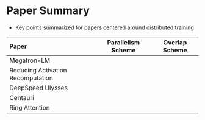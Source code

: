 # Paper Summary

- Key points summarized for papers centered around distributed training

| Paper                             | Parallelism Scheme | Overlap Scheme |
| :-------------------------------- | ------------------ | -------------- |
| Megatron-LM                       |                    |                |
| Reducing Activation Recomputation |                    |                |
| DeepSpeed Ulysses                 |                    |                |
| Centauri                          |                    |                |
| Ring Attention                    |                    |                |

